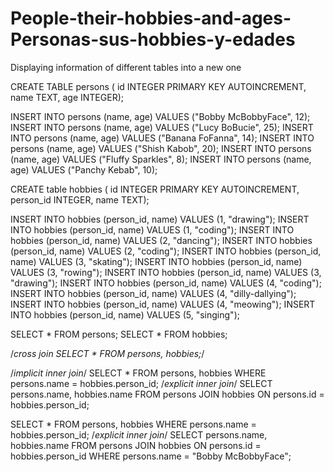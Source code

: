 # People-their-hobbies-and-ages-Personas-sus-hobbies-y-edades
Displaying information of different tables into a new one

CREATE TABLE persons (
    id INTEGER PRIMARY KEY AUTOINCREMENT,
    name TEXT,
    age INTEGER);
    
INSERT INTO persons (name, age) VALUES ("Bobby McBobbyFace", 12);
INSERT INTO persons (name, age) VALUES ("Lucy BoBucie", 25);
INSERT INTO persons (name, age) VALUES ("Banana FoFanna", 14);
INSERT INTO persons (name, age) VALUES ("Shish Kabob", 20);
INSERT INTO persons (name, age) VALUES ("Fluffy Sparkles", 8);
INSERT INTO persons (name, age) VALUES ("Panchy Kebab", 10);

CREATE table hobbies (
    id INTEGER PRIMARY KEY AUTOINCREMENT,
    person_id INTEGER,
    name TEXT);
    
INSERT INTO hobbies (person_id, name) VALUES (1, "drawing");
INSERT INTO hobbies (person_id, name) VALUES (1, "coding");
INSERT INTO hobbies (person_id, name) VALUES (2, "dancing");
INSERT INTO hobbies (person_id, name) VALUES (2, "coding");
INSERT INTO hobbies (person_id, name) VALUES (3, "skating");
INSERT INTO hobbies (person_id, name) VALUES (3, "rowing");
INSERT INTO hobbies (person_id, name) VALUES (3, "drawing");
INSERT INTO hobbies (person_id, name) VALUES (4, "coding");
INSERT INTO hobbies (person_id, name) VALUES (4, "dilly-dallying");
INSERT INTO hobbies (person_id, name) VALUES (4, "meowing");
INSERT INTO hobbies (person_id, name) VALUES (5, "singing");

SELECT * FROM persons;
SELECT * FROM hobbies;

/*cross join SELECT * FROM persons, hobbies;*/

/*implicit inner join*/
SELECT * FROM persons, hobbies
WHERE persons.name = hobbies.person_id; 
/*explicit inner join*/
SELECT persons.name, hobbies.name  FROM persons
JOIN hobbies
ON persons.id = hobbies.person_id;


SELECT * FROM persons, hobbies
WHERE persons.name = hobbies.person_id; 
/*explicit inner join*/
SELECT persons.name, hobbies.name  FROM persons
JOIN hobbies
ON persons.id = hobbies.person_id
WHERE persons.name = "Bobby McBobbyFace";
